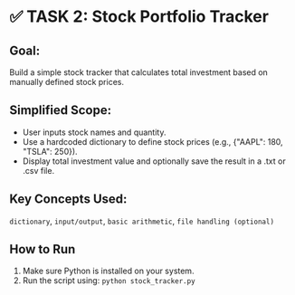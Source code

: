 
# ✅ TASK 2: Stock Portfolio Tracker

## Goal:
Build a simple stock tracker that calculates total investment based on manually defined stock prices.

## Simplified Scope:
- User inputs stock names and quantity.
- Use a hardcoded dictionary to define stock prices (e.g., {"AAPL": 180, "TSLA": 250}).
- Display total investment value and optionally save the result in a .txt or .csv file.

## Key Concepts Used:
`dictionary`, `input/output`, `basic arithmetic`, `file handling (optional)`

## How to Run
1. Make sure Python is installed on your system.
2. Run the script using: `python stock_tracker.py`
